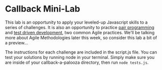 # Callback Mini-Lab

This lab is an opportunity to apply your leveled-up Javascript skills to a series of challenges. It is also an opportunity to practice [pair programming](https://www.youtube.com/watch?v=ET3Q6zNK3Io&ab_channel=AgileAcademyAus) and [test driven development](http://luizricardo.org/wordpress/wp-content/upload-files/2014/05/tdd_flow.gif), two common Agile practices. We'll be talking more about Agile Methodologies later this week, so consider this lab a bit of a preview...

The instructions for each challenge are included in the script.js file. You can test your solutions by running node in your terminal. Simply make sure you are inside of your callback-a-palooza directory, then run `node tests.js`.
